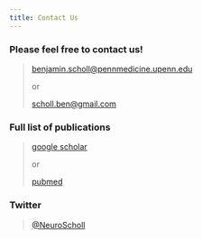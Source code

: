 ```yaml
---
title: Contact Us
---
```

<!--StartFragment-->

### Please feel free to contact us!

> benjamin.scholl@pennmedicine.upenn.edu
>
> or
>
> scholl.ben@gmail.com

### Full list of publications

> [google scholar](https://scholar.google.com/citations?user=V8f_yxsAAAAJ&hl=en)
>
> or
>
> [pubmed](https://www.ncbi.nlm.nih.gov/myncbi/benjamin.scholl.1/bibliography/public/)

### Twitter

> [@NeuroScholl](https://twitter.com/neuroscholl?lang=en)
